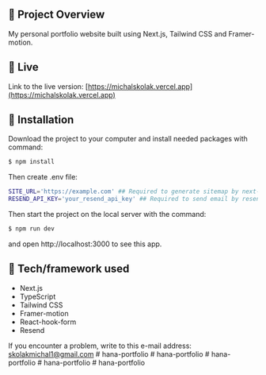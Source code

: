 ## 🎉 Project Overview
My personal portfolio website built using Next.js, Tailwind CSS and Framer-motion.

## 📍 Live 

Link to the live version: [https://michalskolak.vercel.app](https://michalskolak.vercel.app)

## 💾 Installation 
Download the project to your computer and install needed packages with command:

```bash
$ npm install
```
Then create .env file:
```bash
SITE_URL='https://example.com' ## Required to generate sitemap by next-sitemap 
RESEND_API_KEY='your_resend_api_key' ## Required to send email by resend
```

Then start the project on the local server with the command:

```bash
$ npm run dev
```

and open http://localhost:3000 to see this app.

## 🔧 Tech/framework used 
- Next.js
- TypeScript
- Tailwind CSS
- Framer-motion
- React-hook-form
- Resend

If you encounter a problem, write to this e-mail address: [skolakmichal1@gmail.com](mailto:skolakmichal1@gmail.com)
#   h a n a - p o r t f o l i o  
 #   h a n a - p o r t f o l i o  
 #   h a n a - p o r t f o l i o  
 #   h a n a - p o r t f o l i o  
 #   h a n a - p o r t f o l i o  
 
